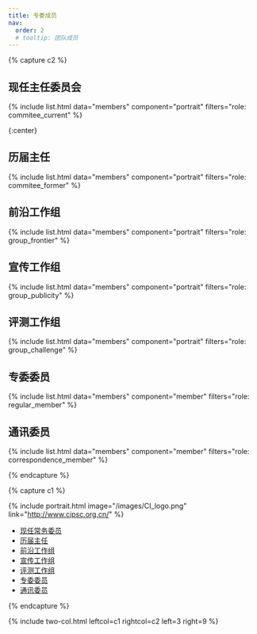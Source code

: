 ```yaml
---
title: 专委成员
nav:
  order: 2
  # tooltip: 团队成员
---
```


{% capture c2 %}

## 现任主任委员会

{%
  include list.html
  data="members"
  component="portrait"
  filters="role: commitee_current"
%}

{:center}

## 历届主任

{%
  include list.html
  data="members"
  component="portrait"
  filters="role: commitee_former"
%}

## 前沿工作组

{%
  include list.html
  data="members"
  component="portrait"
  filters="role: group_frontier"
%}

## 宣传工作组

{%
  include list.html
  data="members"
  component="portrait"
  filters="role: group_publicity"
%}

## 评测工作组

{%
  include list.html
  data="members"
  component="portrait"
  filters="role: group_challenge"
%}

## 专委委员

{%
  include list.html
  data="members"
  component="member"
  filters="role: regular_member"
%}

## 通讯委员

{%
  include list.html
  data="members"
  component="member"
  filters="role: correspondence_member"
%}

{% endcapture %}

{% capture c1 %}

{% include portrait.html image="/images/CI_logo.png" link="http://www.cipsc.org.cn/" %}

<div class="sticky_sidebar">
  <ul class="no-padding margin-left-10 organizers-type-list hidden-xs" id="sidebar-nav">
    <li class=""><a href="#现任常务委员">现任常务委员</a></li>
    <li class=""><a href="#历届主任">历届主任</a></li>
    <li class=""><a href="#前沿工作组">前沿工作组</a></li>
    <li class=""><a href="#宣传工作组">宣传工作组</a></li>
    <li class=""><a href="#评测工作组">评测工作组</a></li>
    <li class=""><a href="#专委委员">专委委员</a></li>
	<li class=""><a href="#通讯委员">通讯委员</a></li>
  </ul>
</div>

{% endcapture %}

{% include two-col.html leftcol=c1 rightcol=c2 left=3 right=9 %}
